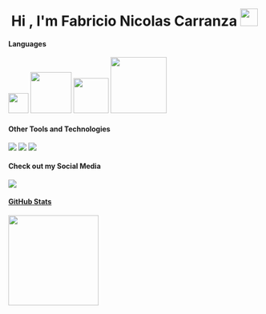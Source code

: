 <h1 align="center">Hi , I'm Fabricio Nicolas Carranza <img src="https://media.giphy.com/media/hvRJCLFzcasrR4ia7z/giphy.gif" width="35"></h1>
<h4> Languages </h4>
<span> 
  <img width = '40px' src="https://img.shields.io/badge/c%23-%23239120.svg?style=for-the-badge&logo=csharp&logoColor=white">
  <img width = '82px' src="https://img.shields.io/badge/html5-%23E34F26.svg?style=for-the-badge&logo=html5&logoColor=white">
  <img width = '70px' src="https://img.shields.io/badge/css3-%231572B6.svg?style=for-the-badge&logo=css3&logoColor=white">
  <img width = '112px' src="https://img.shields.io/badge/JavaScript-%23323330.svg?style=for-the-badge&logo=javascript&logoColor=F7DF1E">
</span>

<h4> Other Tools and Technologies </h4>
<span>
  <img src="https://img.shields.io/badge/Microsoft%20SQL%20Server-CC2927?style=for-the-badge&logo=microsoft%20sql%20server&logoColor=white">
   <img src="https://img.shields.io/badge/.NET-5C2D91?style=for-the-badge&logo=.net&logoColor=white">
   <img src="https://img.shields.io/badge/GitHub-100000?style=for-the-badge&logo=github&logoColor=white">
</span>

<h4> Check out my Social Media </h4>
<span>
  <a href= "https://www.linkedin.com/in/fabricionicolasok/">
<img src= "https://img.shields.io/badge/linkedin-%230077B5.svg?style=for-the-badge&logo=linkedin&logoColor=white">
</span>

<h4> GitHub Stats </h4>
<span>
  <a href="https://github.com/fabricionicolasok">
    <img height="180em" src="https://github-readme-stats-eight-theta.vercel.app/api?username=fabricionicolasok&show_icons=true&theme=algolia&include_all_commits=true&count_private=true"/>
  </a>
</span>
